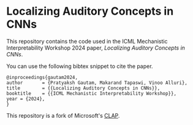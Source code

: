 # Localizing Auditory Concepts in CNNs

This repository contains the code used in the ICML Mechanistic Interpretability Workshop 2024 paper,
*Localizing Auditory Concepts in CNNs*.

You can use the following bibtex snippet to cite the paper.
```
@inproceedings{gautam2024,
author       = {Pratyaksh Gautam, Makarand Tapaswi, Vinoo Alluri},
title        = {{Localizing Auditory Concepts in CNNs}},
booktitle    = {{ICML Mechanistic Interpretability Workshop}},
year = {2024},
}
```

This repository is a fork of Microsoft's [CLAP](https://github.com/microsoft/CLAP).
